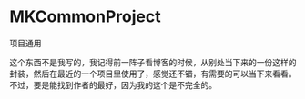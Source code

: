 # MKCommonProject
项目通用

这个东西不是我写的，我记得前一阵子看博客的时候，从别处当下来的一份这样的封装，然后在最近的一个项目里使用了，感觉还不错，有需要的可以当下来看看。不过，要是能找到作者的最好，因为我的这个是不完全的。
